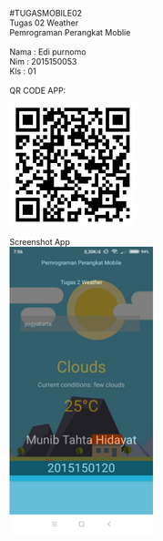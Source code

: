 #TUGASMOBILE02<br>
Tugas 02 Weather <br> 
Pemrograman Perangkat Moblie
<br><br>
Nama : Edi purnomo
<br>
Nim  : 2015150053
<br>
Kls  : 01
<br><br>
QR CODE APP:
<br><br><img src="edi.png">
<br><br>
Screenshot App<br>
<img height="50%"  width="50%" src="1.png">
